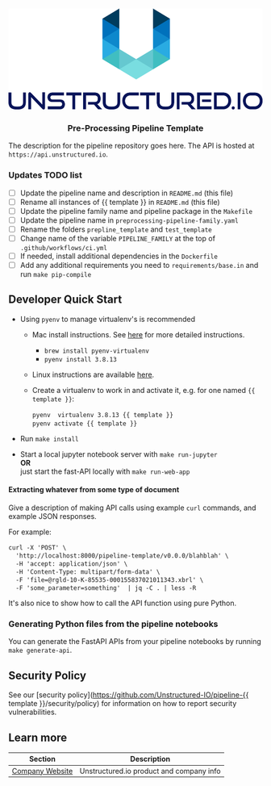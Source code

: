 <h3 align="center">
  <img src="img/unstructured_logo.png" height="200">
</h3>

<h3 align="center">
  <p>Pre-Processing Pipeline Template</p>
</h3>


The description for the pipeline repository goes here.
The API is hosted at `https://api.unstructured.io`.

### Updates TODO list

- [ ] Update the pipeline name and description in `README.md` (this file)
- [ ] Rename all instances of {{ template }} in `README.md` (this file)
- [ ] Update the pipeline family name and pipeline package in the `Makefile`
- [ ] Update the pipeline name in `preprocessing-pipeline-family.yaml`
- [ ] Rename the folders `prepline_template` and `test_template`
- [ ] Change name of the variable `PIPELINE_FAMILY` at the top of `.github/workflows/ci.yml`
- [ ] If needed, install additional dependencies in the `Dockerfile`
- [ ] Add any additional requirements you need to `requirements/base.in` and run `make pip-compile`

## Developer Quick Start

* Using `pyenv` to manage virtualenv's is recommended
	* Mac install instructions. See [here](https://github.com/Unstructured-IO/community#mac--homebrew) for more detailed instructions.
		* `brew install pyenv-virtualenv`
	  * `pyenv install 3.8.13`
  * Linux instructions are available [here](https://github.com/Unstructured-IO/community#linux).

  * Create a virtualenv to work in and activate it, e.g. for one named `{{ template }}`:

	`pyenv  virtualenv 3.8.13 {{ template }}` <br />
	`pyenv activate {{ template }}`

* Run `make install`
* Start a local jupyter notebook server with `make run-jupyter` <br />
	**OR** <br />
	just start the fast-API locally with `make run-web-app`

#### Extracting whatever from some type of document

Give a description of making API calls using example `curl` commands, and example JSON responses.

For example:
```
curl -X 'POST' \
  'http://localhost:8000/pipeline-template/v0.0.0/blahblah' \
  -H 'accept: application/json' \
  -H 'Content-Type: multipart/form-data' \
  -F 'file=@rgld-10-K-85535-000155837021011343.xbrl' \
  -F 'some_parameter=something'  | jq -C . | less -R
```

It's also nice to show how to call the API function using pure Python.

### Generating Python files from the pipeline notebooks

You can generate the FastAPI APIs from your pipeline notebooks by running `make generate-api`.

## Security Policy

See our [security policy](https://github.com/Unstructured-IO/pipeline-{{ template }}/security/policy) for
information on how to report security vulnerabilities.

## Learn more

| Section | Description |
|-|-|
| [Company Website](https://unstructured.io) | Unstructured.io product and company info |
